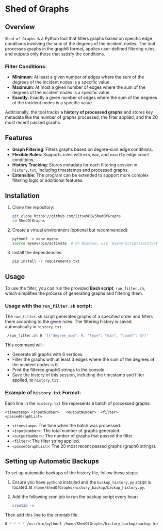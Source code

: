 # Shed of Graphs

## Overview
`Shed of Graphs` is a Python tool that filters graphs based on specific edge conditions involving the sum of the degrees of the incident nodes. The tool processes graphs in the graph6 format, applies user-defined filtering rules, and outputs only those that satisfy the conditions. 

### Filter Conditions:
- **Minimum**: At least a given number of edges where the sum of the degrees of the incident nodes is a specific value.
- **Maximum**: At most a given number of edges where the sum of the degrees of the incident nodes is a specific value.
- **Exactly**: Exactly a given number of edges where the sum of the degrees of the incident nodes is a specific value.

Additionally, the tool tracks a **history of processed graphs** and stores key metadata like the number of graphs processed, the filter applied, and the 20 most recent passed graphs.

## Features
- **Graph Filtering**: Filters graphs based on degree-sum edge conditions.
- **Flexible Rules**: Supports rules with `min`, `max`, and `exactly` edge count conditions.
- **History Tracking**: Stores metadata for each filtering session in `history.txt`, including timestamps and processed graphs.
- **Extensible**: The program can be extended to support more complex filtering logic or additional features.

## Installation

1. Clone the repository:
    ```bash
    git clone https://github.com/JitseVDB/ShedOfGraphs
    cd ShedOfGraphs
    ```

2. Create a virtual environment (optional but recommended):
    ```bash
    python3 -m venv myenv
    source myenv/bin/activate  # On Windows, use `myenv\Scripts\activate`
    ```

3. Install the dependencies:
    ```bash
    pip install -r requirements.txt
    ```

## Usage

To use the filter, you can run the provided **Bash script**, `run_filter.sh`, which simplifies the process of generating graphs and filtering them.

### Usage with the `run_filter.sh` script:

The `run_filter.sh` script generates graphs of a specified order and filters them according to the given rules. The filtering history is saved automatically in `history.txt`.

```bash
./run_filter.sh 6 '[{"degree_sum": 6, "type": "min", "count": 3}]'
```

This command will:
- Generate all graphs with 6 vertices.
- Filter the graphs with at least 3 edges where the sum of the degrees of the incident nodes is 6.
- Print the filtered graph6 strings to the console.
- Save the history of this session, including the timestamp and filter applied, to `history.txt`.

### Example of `history.txt` Format:

Each line in the `history.txt` file represents a batch of processed graphs:

```
<timestamp>	<inputNumber>	<outputNumber>	<filter>	<passedGraphList>
```

- `<timestamp>`: The time when the batch was processed.
- `<inputNumber>`: The total number of graphs generated.
- `<outputNumber>`: The number of graphs that passed the filter.
- `<filter>`: The filter string applied.
- `<passedGraphList>`: The 20 most recent passed graphs (graph6 strings).

## Setting up Automatic Backups

To set up automatic backups of the history file, follow these steps:

1. Ensure you have `python3` installed and the `backup_history.py` script is located at `/home/ShedOfGraphs/history_backup/backup_history.py`.

2. Add the following cron job to run the backup script every hour:
   ```bash
   crontab -e

Then add this line to the crontab file:

```bash
0 * * * * /usr/bin/python3 /home/ShedOfGraphs/history_backup/backup_history.py
```
